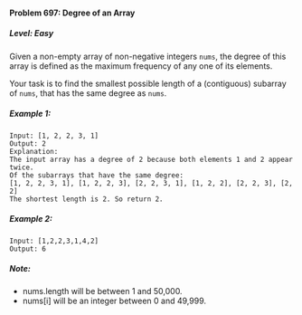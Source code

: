 #### Problem 697: Degree of an Array

##### Level: Easy

Given a non-empty array of non-negative integers ```nums```, the degree of this array is defined as the maximum frequency of any one of its elements.

Your task is to find the smallest possible length of a (contiguous) subarray of ```nums```, that has the same degree as ```nums```.

##### Example 1:
```
Input: [1, 2, 2, 3, 1]
Output: 2
Explanation:
The input array has a degree of 2 because both elements 1 and 2 appear twice.
Of the subarrays that have the same degree:
[1, 2, 2, 3, 1], [1, 2, 2, 3], [2, 2, 3, 1], [1, 2, 2], [2, 2, 3], [2, 2]
The shortest length is 2. So return 2.
```
##### Example 2:
```
Input: [1,2,2,3,1,4,2]
Output: 6
```
##### Note:
- nums.length will be between 1 and 50,000.
- nums[i] will be an integer between 0 and 49,999.
